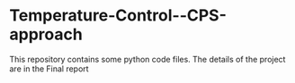 # Temperature-Control--CPS-approach
This repository contains some python code files. The details of the project are in the Final report

